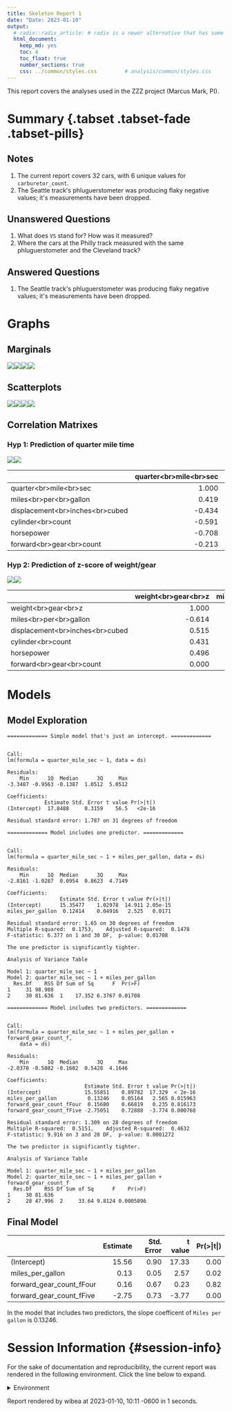 ```yaml
---
title: Skeleton Report 1
date: "Date: 2023-01-10"
output:
  # radix::radix_article: # radix is a newer alternative that has some advantages over `html_document`.
  html_document:
    keep_md: yes
    toc: 4
    toc_float: true
    number_sections: true
    css: ../common/styles.css         # analysis/common/styles.css
---
```


This report covers the analyses used in the ZZZ project (Marcus Mark, PI).

<!--  Set the working directory to the repository's base directory; this assumes the report is nested inside of two directories.-->


<!-- Set the report-wide options, and point to the external code file. -->


<!-- Load 'sourced' R files.  Suppress the output when loading sources. -->


<!-- Load packages, or at least verify they're available on the local machine.  Suppress the output when loading packages. -->


<!-- Load any global functions and variables declared in the R file.  Suppress the output. -->


<!-- Declare any global functions specific to a Rmd output.  Suppress the output. -->


<!-- Load the datasets.   -->


<!-- Tweak the datasets.   -->


Summary {.tabset .tabset-fade .tabset-pills}
===========================================================================

Notes
---------------------------------------------------------------------------

1. The current report covers 32 cars, with 6 unique values for `carburetor_count`.
1. The Seattle track's phluguerstometer was producing flaky negative values; it's measurements have been dropped.


Unanswered Questions
---------------------------------------------------------------------------

1. What does `VS` stand for?  How was it measured?
1. Where the cars at the Philly track measured with the same phluguerstometer and the Cleveland track?


Answered Questions
---------------------------------------------------------------------------

1. The Seattle track's phluguerstometer was producing flaky negative values; it's measurements have been dropped.


Graphs
===========================================================================


Marginals
---------------------------------------------------------------------------

![](figure-png/marginals-1.png)<!-- -->![](figure-png/marginals-2.png)<!-- -->![](figure-png/marginals-3.png)<!-- -->![](figure-png/marginals-4.png)<!-- -->


Scatterplots
---------------------------------------------------------------------------

![](figure-png/scatterplots-1.png)<!-- -->![](figure-png/scatterplots-2.png)<!-- -->![](figure-png/scatterplots-3.png)<!-- -->![](figure-png/scatterplots-4.png)<!-- -->


Correlation Matrixes
---------------------------------------------------------------------------

### Hyp 1: Prediction of quarter mile time

![](figure-png/correlation-matrixes-1.png)<!-- -->![](figure-png/correlation-matrixes-2.png)<!-- --><table>
 <thead>
  <tr>
   <th style="text-align:left;">   </th>
   <th style="text-align:right;"> quarter&lt;br&gt;mile&lt;br&gt;sec </th>
   <th style="text-align:right;"> miles&lt;br&gt;per&lt;br&gt;gallon </th>
   <th style="text-align:right;"> displacement&lt;br&gt;inches&lt;br&gt;cubed </th>
   <th style="text-align:right;"> cylinder&lt;br&gt;count </th>
   <th style="text-align:right;"> horsepower </th>
   <th style="text-align:right;"> forward&lt;br&gt;gear&lt;br&gt;count </th>
  </tr>
 </thead>
<tbody>
  <tr>
   <td style="text-align:left;"> quarter&lt;br&gt;mile&lt;br&gt;sec </td>
   <td style="text-align:right;"> 1.000 </td>
   <td style="text-align:right;"> 0.419 </td>
   <td style="text-align:right;"> -0.434 </td>
   <td style="text-align:right;"> -0.591 </td>
   <td style="text-align:right;"> -0.708 </td>
   <td style="text-align:right;"> -0.213 </td>
  </tr>
  <tr>
   <td style="text-align:left;"> miles&lt;br&gt;per&lt;br&gt;gallon </td>
   <td style="text-align:right;"> 0.419 </td>
   <td style="text-align:right;"> 1.000 </td>
   <td style="text-align:right;"> -0.848 </td>
   <td style="text-align:right;"> -0.852 </td>
   <td style="text-align:right;"> -0.776 </td>
   <td style="text-align:right;"> 0.480 </td>
  </tr>
  <tr>
   <td style="text-align:left;"> displacement&lt;br&gt;inches&lt;br&gt;cubed </td>
   <td style="text-align:right;"> -0.434 </td>
   <td style="text-align:right;"> -0.848 </td>
   <td style="text-align:right;"> 1.000 </td>
   <td style="text-align:right;"> 0.902 </td>
   <td style="text-align:right;"> 0.791 </td>
   <td style="text-align:right;"> -0.556 </td>
  </tr>
  <tr>
   <td style="text-align:left;"> cylinder&lt;br&gt;count </td>
   <td style="text-align:right;"> -0.591 </td>
   <td style="text-align:right;"> -0.852 </td>
   <td style="text-align:right;"> 0.902 </td>
   <td style="text-align:right;"> 1.000 </td>
   <td style="text-align:right;"> 0.832 </td>
   <td style="text-align:right;"> -0.493 </td>
  </tr>
  <tr>
   <td style="text-align:left;"> horsepower </td>
   <td style="text-align:right;"> -0.708 </td>
   <td style="text-align:right;"> -0.776 </td>
   <td style="text-align:right;"> 0.791 </td>
   <td style="text-align:right;"> 0.832 </td>
   <td style="text-align:right;"> 1.000 </td>
   <td style="text-align:right;"> -0.126 </td>
  </tr>
  <tr>
   <td style="text-align:left;"> forward&lt;br&gt;gear&lt;br&gt;count </td>
   <td style="text-align:right;"> -0.213 </td>
   <td style="text-align:right;"> 0.480 </td>
   <td style="text-align:right;"> -0.556 </td>
   <td style="text-align:right;"> -0.493 </td>
   <td style="text-align:right;"> -0.126 </td>
   <td style="text-align:right;"> 1.000 </td>
  </tr>
</tbody>
</table>

### Hyp 2: Prediction of z-score of weight/gear

![](figure-png/correlation-matrixes-3.png)<!-- -->![](figure-png/correlation-matrixes-4.png)<!-- --><table>
 <thead>
  <tr>
   <th style="text-align:left;">   </th>
   <th style="text-align:right;"> weight&lt;br&gt;gear&lt;br&gt;z </th>
   <th style="text-align:right;"> miles&lt;br&gt;per&lt;br&gt;gallon </th>
   <th style="text-align:right;"> displacement&lt;br&gt;inches&lt;br&gt;cubed </th>
   <th style="text-align:right;"> cylinder&lt;br&gt;count </th>
   <th style="text-align:right;"> horsepower </th>
   <th style="text-align:right;"> forward&lt;br&gt;gear&lt;br&gt;count </th>
  </tr>
 </thead>
<tbody>
  <tr>
   <td style="text-align:left;"> weight&lt;br&gt;gear&lt;br&gt;z </td>
   <td style="text-align:right;"> 1.000 </td>
   <td style="text-align:right;"> -0.614 </td>
   <td style="text-align:right;"> 0.515 </td>
   <td style="text-align:right;"> 0.431 </td>
   <td style="text-align:right;"> 0.496 </td>
   <td style="text-align:right;"> 0.000 </td>
  </tr>
  <tr>
   <td style="text-align:left;"> miles&lt;br&gt;per&lt;br&gt;gallon </td>
   <td style="text-align:right;"> -0.614 </td>
   <td style="text-align:right;"> 1.000 </td>
   <td style="text-align:right;"> -0.848 </td>
   <td style="text-align:right;"> -0.852 </td>
   <td style="text-align:right;"> -0.776 </td>
   <td style="text-align:right;"> 0.480 </td>
  </tr>
  <tr>
   <td style="text-align:left;"> displacement&lt;br&gt;inches&lt;br&gt;cubed </td>
   <td style="text-align:right;"> 0.515 </td>
   <td style="text-align:right;"> -0.848 </td>
   <td style="text-align:right;"> 1.000 </td>
   <td style="text-align:right;"> 0.902 </td>
   <td style="text-align:right;"> 0.791 </td>
   <td style="text-align:right;"> -0.556 </td>
  </tr>
  <tr>
   <td style="text-align:left;"> cylinder&lt;br&gt;count </td>
   <td style="text-align:right;"> 0.431 </td>
   <td style="text-align:right;"> -0.852 </td>
   <td style="text-align:right;"> 0.902 </td>
   <td style="text-align:right;"> 1.000 </td>
   <td style="text-align:right;"> 0.832 </td>
   <td style="text-align:right;"> -0.493 </td>
  </tr>
  <tr>
   <td style="text-align:left;"> horsepower </td>
   <td style="text-align:right;"> 0.496 </td>
   <td style="text-align:right;"> -0.776 </td>
   <td style="text-align:right;"> 0.791 </td>
   <td style="text-align:right;"> 0.832 </td>
   <td style="text-align:right;"> 1.000 </td>
   <td style="text-align:right;"> -0.126 </td>
  </tr>
  <tr>
   <td style="text-align:left;"> forward&lt;br&gt;gear&lt;br&gt;count </td>
   <td style="text-align:right;"> 0.000 </td>
   <td style="text-align:right;"> 0.480 </td>
   <td style="text-align:right;"> -0.556 </td>
   <td style="text-align:right;"> -0.493 </td>
   <td style="text-align:right;"> -0.126 </td>
   <td style="text-align:right;"> 1.000 </td>
  </tr>
</tbody>
</table>


Models
===========================================================================

Model Exploration
---------------------------------------------------------------------------

```
============= Simple model that's just an intercept. =============
```

```

Call:
lm(formula = quarter_mile_sec ~ 1, data = ds)

Residuals:
    Min      1Q  Median      3Q     Max 
-3.3487 -0.9563 -0.1387  1.0512  5.0512 

Coefficients:
            Estimate Std. Error t value Pr(>|t|)
(Intercept)  17.8488     0.3159    56.5   <2e-16

Residual standard error: 1.787 on 31 degrees of freedom
```

```
============= Model includes one predictor. =============
```

```

Call:
lm(formula = quarter_mile_sec ~ 1 + miles_per_gallon, data = ds)

Residuals:
    Min      1Q  Median      3Q     Max 
-2.8161 -1.0287  0.0954  0.8623  4.7149 

Coefficients:
                 Estimate Std. Error t value Pr(>|t|)
(Intercept)      15.35477    1.02978  14.911 2.05e-15
miles_per_gallon  0.12414    0.04916   2.525   0.0171

Residual standard error: 1.65 on 30 degrees of freedom
Multiple R-squared:  0.1753,	Adjusted R-squared:  0.1478 
F-statistic: 6.377 on 1 and 30 DF,  p-value: 0.01708
```

```
The one predictor is significantly tighter.
```

```
Analysis of Variance Table

Model 1: quarter_mile_sec ~ 1
Model 2: quarter_mile_sec ~ 1 + miles_per_gallon
  Res.Df    RSS Df Sum of Sq      F  Pr(>F)
1     31 98.988                            
2     30 81.636  1    17.352 6.3767 0.01708
```

```
============= Model includes two predictors. =============
```

```

Call:
lm(formula = quarter_mile_sec ~ 1 + miles_per_gallon + forward_gear_count_f, 
    data = ds)

Residuals:
    Min      1Q  Median      3Q     Max 
-2.0370 -0.5882 -0.1602  0.5428  4.1646 

Coefficients:
                         Estimate Std. Error t value Pr(>|t|)
(Intercept)              15.55851    0.89782  17.329  < 2e-16
miles_per_gallon          0.13246    0.05164   2.565 0.015963
forward_gear_count_fFour  0.15680    0.66819   0.235 0.816173
forward_gear_count_fFive -2.75051    0.72888  -3.774 0.000768

Residual standard error: 1.309 on 28 degrees of freedom
Multiple R-squared:  0.5151,	Adjusted R-squared:  0.4632 
F-statistic: 9.916 on 3 and 28 DF,  p-value: 0.0001272
```

```
The two predictor is significantly tighter.
```

```
Analysis of Variance Table

Model 1: quarter_mile_sec ~ 1 + miles_per_gallon
Model 2: quarter_mile_sec ~ 1 + miles_per_gallon + forward_gear_count_f
  Res.Df    RSS Df Sum of Sq      F    Pr(>F)
1     30 81.636                              
2     28 47.996  2     33.64 9.8124 0.0005896
```


Final Model
---------------------------------------------------------------------------


|                         | Estimate| Std. Error| t value| Pr(>&#124;t&#124;)|
|:------------------------|--------:|----------:|-------:|------------------:|
|(Intercept)              |    15.56|       0.90|   17.33|               0.00|
|miles_per_gallon         |     0.13|       0.05|    2.57|               0.02|
|forward_gear_count_fFour |     0.16|       0.67|    0.23|               0.82|
|forward_gear_count_fFive |    -2.75|       0.73|   -3.77|               0.00|

In the model that includes two predictors, the slope coefficent of `Miles per gallon` is 0.13246.


Session Information {#session-info}
===========================================================================

For the sake of documentation and reproducibility, the current report was rendered in the following environment.  Click the line below to expand.

<details>
  <summary>Environment <span class="glyphicon glyphicon-plus-sign"></span></summary>

```
─ Session info ───────────────────────────────────────────────────────────────────────────────────
 setting  value
 version  R version 4.2.2 Patched (2022-12-09 r83428 ucrt)
 os       Windows 10 x64 (build 22621)
 system   x86_64, mingw32
 ui       RStudio
 language (EN)
 collate  English_United States.utf8
 ctype    English_United States.utf8
 tz       America/Chicago
 date     2023-01-10
 rstudio  2022.12.0+353 Elsbeth Geranium (desktop)
 pandoc   2.19.2 @ C:/Program Files/RStudio/resources/app/bin/quarto/bin/tools/ (via rmarkdown)

─ Packages ───────────────────────────────────────────────────────────────────────────────────────
 ! package         * version     date (UTC) lib source
 D archive           1.1.5       2022-05-06 [1] CRAN (R 4.2.2)
   assertthat        0.2.1       2019-03-21 [1] CRAN (R 4.2.2)
   backports         1.4.1       2021-12-13 [1] CRAN (R 4.2.0)
   base            * 4.2.2       2022-12-10 [?] local
   bit               4.0.5       2022-11-15 [1] CRAN (R 4.2.2)
   bit64             4.0.5       2020-08-30 [1] CRAN (R 4.2.2)
   blob              1.2.3       2022-04-10 [1] CRAN (R 4.2.2)
   boot              1.3-28.1    2022-11-22 [2] CRAN (R 4.2.2)
   broom             1.0.2       2022-12-15 [1] CRAN (R 4.2.2)
   bslib             0.4.2       2022-12-16 [1] CRAN (R 4.2.2)
   cachem            1.0.6       2021-08-19 [1] CRAN (R 4.2.2)
   checkmate         2.1.0       2022-04-21 [1] CRAN (R 4.2.2)
   cli               3.6.0       2023-01-09 [1] CRAN (R 4.2.2)
   colorspace        2.0-3       2022-02-21 [1] CRAN (R 4.2.2)
 P compiler          4.2.2       2022-12-10 [2] local
   config            0.3.1       2020-12-17 [1] CRAN (R 4.2.2)
   corrplot          0.92        2021-11-18 [1] CRAN (R 4.2.2)
   crayon            1.5.2       2022-09-29 [1] CRAN (R 4.2.2)
   crosstalk         1.2.0       2021-11-04 [1] CRAN (R 4.2.2)
   data.table        1.14.6      2022-11-16 [1] CRAN (R 4.2.2)
 P datasets        * 4.2.2       2022-12-10 [2] local
   DBI               1.1.3       2022-06-18 [1] CRAN (R 4.2.2)
   digest            0.6.31      2022-12-11 [1] CRAN (R 4.2.2)
   dplyr             1.0.10      2022-09-01 [1] CRAN (R 4.2.2)
   DT                0.26        2022-10-19 [1] CRAN (R 4.2.2)
   ellipsis          0.3.2       2021-04-29 [1] CRAN (R 4.2.2)
   evaluate          0.19        2022-12-13 [1] CRAN (R 4.2.2)
   fansi             1.0.3       2022-03-24 [1] CRAN (R 4.2.2)
   farver            2.1.1       2022-07-06 [1] CRAN (R 4.2.2)
   fastmap           1.1.0       2021-01-25 [1] CRAN (R 4.2.2)
   flexdashboard   * 0.6.0       2022-08-05 [1] CRAN (R 4.2.2)
   forcats           0.5.2       2022-08-19 [1] CRAN (R 4.2.2)
   fs                1.5.2       2021-12-08 [1] CRAN (R 4.2.2)
   generics          0.1.3       2022-07-05 [1] CRAN (R 4.2.2)
   ggplot2         * 3.4.0       2022-11-04 [1] CRAN (R 4.2.2)
   glue              1.6.2       2022-02-24 [1] CRAN (R 4.2.2)
 P graphics        * 4.2.2       2022-12-10 [2] local
 P grDevices       * 4.2.2       2022-12-10 [2] local
 P grid              4.2.2       2022-12-10 [2] local
   gtable            0.3.1       2022-09-01 [1] CRAN (R 4.2.2)
   here              1.0.1       2020-12-13 [1] CRAN (R 4.2.2)
   highr             0.10        2022-12-22 [1] CRAN (R 4.2.2)
   hms               1.1.2       2022-08-19 [1] CRAN (R 4.2.2)
   htmltools         0.5.4       2022-12-07 [1] CRAN (R 4.2.2)
   htmlwidgets       1.6.1       2023-01-07 [1] CRAN (R 4.2.2)
   httr              1.4.4       2022-08-17 [1] CRAN (R 4.2.2)
   import            1.3.0       2022-05-23 [1] CRAN (R 4.2.2)
   jquerylib         0.1.4       2021-04-26 [1] CRAN (R 4.2.2)
   jsonlite          1.8.4       2022-12-06 [1] CRAN (R 4.2.2)
   kableExtra        1.3.4       2021-02-20 [1] CRAN (R 4.2.2)
   knitr           * 1.41        2022-11-18 [1] CRAN (R 4.2.2)
   labeling          0.4.2       2020-10-20 [1] CRAN (R 4.2.0)
   lattice           0.20-45     2021-09-22 [2] CRAN (R 4.2.2)
   lazyeval          0.2.2       2019-03-15 [1] CRAN (R 4.2.2)
   lifecycle         1.0.3       2022-10-07 [1] CRAN (R 4.2.2)
   lme4            * 1.1-31      2022-11-01 [1] CRAN (R 4.2.2)
   lubridate         1.9.0       2022-11-06 [1] CRAN (R 4.2.2)
   magrittr          2.0.3       2022-03-30 [1] CRAN (R 4.2.2)
   MASS              7.3-58.1    2022-08-03 [2] CRAN (R 4.2.2)
   Matrix          * 1.5-3       2022-11-11 [2] CRAN (R 4.2.2)
   memoise           2.0.1       2021-11-26 [1] CRAN (R 4.2.2)
 P methods         * 4.2.2       2022-12-10 [2] local
   mgcv              1.8-41      2022-10-21 [2] CRAN (R 4.2.2)
   minqa             1.2.5       2022-10-19 [1] CRAN (R 4.2.2)
   munsell           0.5.0       2018-06-12 [1] CRAN (R 4.2.2)
   nlme              3.1-160     2022-10-10 [2] CRAN (R 4.2.2)
   nloptr            2.0.3       2022-05-26 [1] CRAN (R 4.2.2)
   odbc              1.3.3       2021-11-30 [1] CRAN (R 4.2.2)
   OuhscMunge        0.2.0.9015  2022-12-11 [1] Github (OuhscBbmc/OuhscMunge@4e04b6f)
 P parallel          4.2.2       2022-12-10 [2] local
   pillar            1.8.1       2022-08-19 [1] CRAN (R 4.2.2)
   pkgconfig         2.0.3       2019-09-22 [1] CRAN (R 4.2.2)
   plotly          * 4.10.1      2022-11-07 [1] CRAN (R 4.2.2)
   png               0.1-8       2022-11-29 [1] CRAN (R 4.2.2)
   purrr             1.0.0       2022-12-20 [1] CRAN (R 4.2.2)
   R6                2.5.1       2021-08-19 [1] CRAN (R 4.2.2)
   rappdirs          0.3.3       2021-01-31 [1] CRAN (R 4.2.2)
   RColorBrewer      1.1-3       2022-04-03 [1] CRAN (R 4.2.0)
   Rcpp              1.0.9       2022-07-08 [1] CRAN (R 4.2.2)
   readr             2.1.3       2022-10-01 [1] CRAN (R 4.2.2)
   reticulate        1.27        2023-01-07 [1] CRAN (R 4.2.2)
   rlang             1.0.6       2022-09-24 [1] CRAN (R 4.2.2)
   rmarkdown         2.19        2022-12-15 [1] CRAN (R 4.2.2)
   rprojroot         2.0.3       2022-04-02 [1] CRAN (R 4.2.2)
   RSQLite           2.2.20      2022-12-22 [1] CRAN (R 4.2.2)
   rstudioapi        0.14        2022-08-22 [1] CRAN (R 4.2.2)
   rvest             1.0.3       2022-08-19 [1] CRAN (R 4.2.2)
   sass              0.4.4       2022-11-24 [1] CRAN (R 4.2.2)
   scales            1.2.1       2022-08-20 [1] CRAN (R 4.2.2)
   sessioninfo       1.2.2       2021-12-06 [1] CRAN (R 4.2.2)
 P splines           4.2.2       2022-12-10 [2] local
 P stats           * 4.2.2       2022-12-10 [2] local
   stringi           1.7.8       2022-07-11 [1] CRAN (R 4.2.1)
   stringr           1.5.0       2022-12-02 [1] CRAN (R 4.2.2)
   svglite           2.1.0       2022-02-03 [1] CRAN (R 4.2.2)
   systemfonts       1.0.4       2022-02-11 [1] CRAN (R 4.2.2)
   TabularManifest   0.1-16.9003 2022-12-11 [1] Github (Melinae/TabularManifest@b966a2b)
 P tcltk             4.2.2       2022-12-10 [2] local
   testit            0.13        2021-04-14 [1] CRAN (R 4.2.2)
   tibble            3.1.8       2022-07-22 [1] CRAN (R 4.2.2)
   tidyr             1.2.1       2022-09-08 [1] CRAN (R 4.2.2)
   tidyselect        1.2.0       2022-10-10 [1] CRAN (R 4.2.2)
   timechange        0.1.1       2022-11-04 [1] CRAN (R 4.2.2)
 P tools             4.2.2       2022-12-10 [2] local
   tzdb              0.3.0       2022-03-28 [1] CRAN (R 4.2.2)
   utf8              1.2.2       2021-07-24 [1] CRAN (R 4.2.2)
 P utils           * 4.2.2       2022-12-10 [2] local
   vctrs             0.5.1       2022-11-16 [1] CRAN (R 4.2.2)
   viridisLite       0.4.1       2022-08-22 [1] CRAN (R 4.2.2)
   vroom             1.6.0       2022-09-30 [1] CRAN (R 4.2.2)
   webshot           0.5.4       2022-09-26 [1] CRAN (R 4.2.2)
   withr             2.5.0       2022-03-03 [1] CRAN (R 4.2.2)
   xfun              0.36        2022-12-21 [1] CRAN (R 4.2.2)
   xml2              1.3.3       2021-11-30 [1] CRAN (R 4.2.2)
   yaml              2.3.6       2022-10-18 [1] CRAN (R 4.2.2)
   zoo               1.8-11      2022-09-17 [1] CRAN (R 4.2.2)

 [1] C:/Users/wibea/AppData/Local/R/win-library/4.2
 [2] C:/Program Files/R/R-4.2.2patched/library

 P ── Loaded and on-disk path mismatch.
 D ── DLL MD5 mismatch, broken installation.

─ Python configuration ───────────────────────────────────────────────────────────────────────────
 python:         C:/Users/wibea/AppData/Local/r-miniconda/envs/r-reticulate/python.exe
 libpython:      C:/Users/wibea/AppData/Local/r-miniconda/envs/r-reticulate/python38.dll
 pythonhome:     C:/Users/wibea/AppData/Local/r-miniconda/envs/r-reticulate
 version:        3.8.15 | packaged by conda-forge | (default, Nov 22 2022, 08:42:03) [MSC v.1929 64 bit (AMD64)]
 Architecture:   64bit
 numpy:          C:/Users/wibea/AppData/Local/r-miniconda/envs/r-reticulate/Lib/site-packages/numpy
 numpy_version:  1.24.1

──────────────────────────────────────────────────────────────────────────────────────────────────
```
</details>



Report rendered by wibea at 2023-01-10, 10:11 -0600 in 1 seconds.
